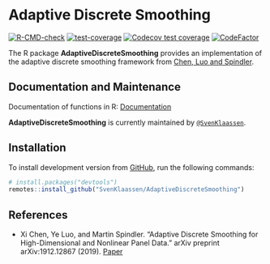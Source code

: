 
<!-- README.md is generated from README.Rmd. Please edit that file -->

# Adaptive Discrete Smoothing

<!-- badges: start -->

[![R-CMD-check](https://github.com/SvenKlaassen/AdaptiveDiscreteSmoothing/actions/workflows/check-standard.yaml/badge.svg)](https://github.com/SvenKlaassen/AdaptiveDiscreteSmoothing/actions/workflows/check-standard.yaml)
[![test-coverage](https://github.com/SvenKlaassen/AdaptiveDiscreteSmoothing/actions/workflows/test-coverage.yaml/badge.svg)](https://github.com/SvenKlaassen/AdaptiveDiscreteSmoothing/actions/workflows/test-coverage.yaml)
[![Codecov test
coverage](https://codecov.io/gh/SvenKlaassen/AdaptiveDiscreteSmoothing/branch/master/graph/badge.svg)](https://codecov.io/gh/SvenKlaassen/AdaptiveDiscreteSmoothing?branch=master)
[![CodeFactor](https://www.codefactor.io/repository/github/svenklaassen/adaptivediscretesmoothing/badge)](https://www.codefactor.io/repository/github/svenklaassen/adaptivediscretesmoothing)
<!-- badges: end -->

The R package **AdaptiveDiscreteSmoothing** provides an implementation
of the adaptive discrete smoothing framework from [Chen, Luo and
Spindler](https://arxiv.org/abs/1912.12867).

## Documentation and Maintenance

Documentation of functions in R:
[Documentation](https://svenklaassen.github.io/AdaptiveDiscreteSmoothing/)

**AdaptiveDiscreteSmoothing** is currently maintained by
[`@SvenKlaassen`](https://github.com/SvenKlaassen).

## Installation

To install development version from [GitHub](https://github.com/), run
the following commands:

``` r
# install.packages("devtools")
remotes::install_github("SvenKlaassen/AdaptiveDiscreteSmoothing")
```

## References

-   Xi Chen, Ye Luo, and Martin Spindler. “Adaptive Discrete Smoothing
    for High-Dimensional and Nonlinear Panel Data.” arXiv preprint
    arXiv:1912.12867 (2019). [Paper](https://arxiv.org/abs/1912.12867)
